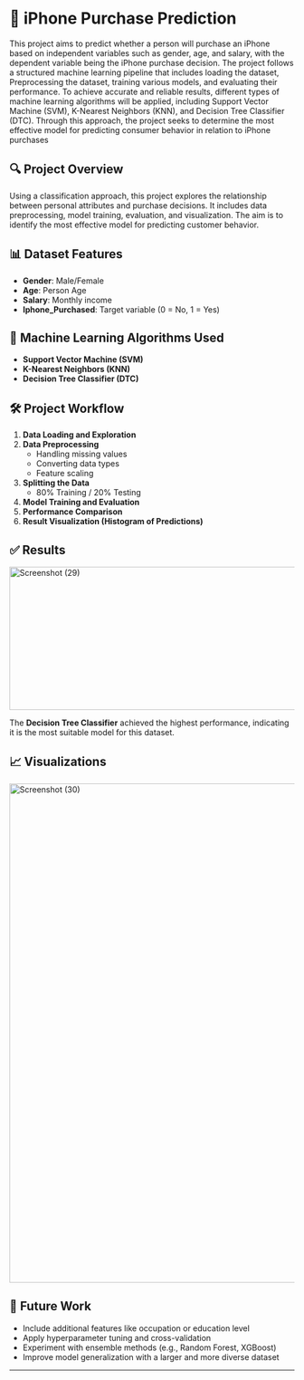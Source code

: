 # 📱 iPhone Purchase Prediction

This project aims to predict whether a person will purchase an iPhone based on independent variables such as gender, age, and salary, with the dependent variable being the iPhone purchase decision. The project follows a structured machine learning pipeline that includes loading the dataset, Preprocessing the dataset, training various models, and evaluating their performance. To achieve accurate and reliable results, different types of machine learning algorithms will be applied, including Support Vector Machine (SVM), K-Nearest Neighbors (KNN), and Decision Tree Classifier (DTC). Through this approach, the project seeks to determine the most effective model for predicting consumer behavior in relation to iPhone purchases

## 🔍 Project Overview

Using a classification approach, this project explores the relationship between personal attributes and purchase decisions. It includes data preprocessing, model training, evaluation, and visualization. The aim is to identify the most effective model for predicting customer behavior.

## 📊 Dataset Features

- **Gender**: Male/Female  
- **Age**: Person Age 
- **Salary**: Monthly income  
- **Iphone_Purchased**: Target variable (0 = No, 1 = Yes)

## 🧠 Machine Learning Algorithms Used

- **Support Vector Machine (SVM)**
- **K-Nearest Neighbors (KNN)**
- **Decision Tree Classifier (DTC)**

## 🛠️ Project Workflow

1. **Data Loading and Exploration**
2. **Data Preprocessing**
   - Handling missing values
   - Converting data types
   - Feature scaling
3. **Splitting the Data**
   - 80% Training / 20% Testing
4. **Model Training and Evaluation**
5. **Performance Comparison**
6. **Result Visualization (Histogram of Predictions)**

## ✅ Results

<img width="1128" height="253" alt="Screenshot (29)" src="https://github.com/user-attachments/assets/83a3bd36-85a2-4411-820b-59992eebcd92" />


The **Decision Tree Classifier** achieved the highest performance, indicating it is the most suitable model for this dataset.

## 📈 Visualizations
<img width="1269" height="882" alt="Screenshot (30)" src="https://github.com/user-attachments/assets/1c13c350-94ef-4ec1-b54b-4a1709698967" />


## 🔮 Future Work

- Include additional features like occupation or education level
- Apply hyperparameter tuning and cross-validation
- Experiment with ensemble methods (e.g., Random Forest, XGBoost)
- Improve model generalization with a larger and more diverse dataset



---


